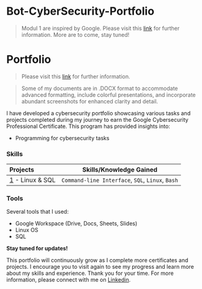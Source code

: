 # Bot-CyberSecurity-Portfolio

> Modul 1 are inspired by Google. Please visit this [link](https://coursera.org/share/9b59d0463d00a9f3b68b78a09a1a9ceb) for further information. More are to come, stay tuned!

# Portfolio

> Please visit this [link](https://coursera.org/share/9b59d0463d00a9f3b68b78a09a1a9ceb) for further information.

> Some of my documents are in .DOCX format to accommodate advanced formatting, include colorful presentations, and incorporate abundant screenshots for enhanced clarity and detail.

I have developed a cybersecurity portfolio showcasing various tasks and projects completed during my journey to earn the Google Cybersecurity Professional Certificate. This program has provided insights into:

- Programming for cybersecurity tasks

### Skills
| Projects | Skills/Knowledge Gained |
| :--- |:---:|
| [1](https://github.com/bot0024/Bot-CyberSecurity-Portfolio/tree/main/Linux%20%26%20SQL) - Linux & SQL | `Command-line Interface`, `SQL`, `Linux`, `Bash` |


### Tools 
Several tools that I used: 
* Google Workspace (Drive, Docs, Sheets, Slides)
* Linux OS
* SQL

**Stay tuned for updates!**

This portfolio will continuously grow as I complete more certificates and projects. I encourage you to visit again to see my progress and learn more about my skills and experience.
Thank you for your time. For more information, please connect with me on [Linkedin](www.linkedin.com/in/dip-nalawade).
